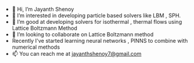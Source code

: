 - 👋 Hi, I’m Jayanth Shenoy
- 👀 I’m interested in developing particle based solvers like LBM , SPH.
- 🌱 I’m good at developing solvers for isothermal , thermal flows using Lattice Boltzmann Method
- 💞️ I’m looking to collaborate on Lattice Boltzmann method
- Recently I've started learning neural networks , PINNS to combine with numerical methods
- 📫 You can reach me at jayanthshenoy7@gmail.com

<!---
jay-shenoy/jay-shenoy is a ✨ special ✨ repository because its `README.md` (this file) appears on your GitHub profile.
You can click the Preview link to take a look at your changes.
--->
